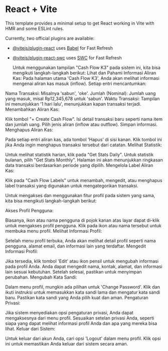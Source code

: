 # React + Vite

This template provides a minimal setup to get React working in Vite with HMR and some ESLint rules.

Currently, two official plugins are available:

- [@vitejs/plugin-react](https://github.com/vitejs/vite-plugin-react/blob/main/packages/plugin-react/README.md) uses [Babel](https://babeljs.io/) for Fast Refresh
- [@vitejs/plugin-react-swc](https://github.com/vitejs/vite-plugin-react-swc) uses [SWC](https://swc.rs/) for Fast Refresh

  Untuk menggunakan tampilan "Cash Flow K3" pada sistem ini, kita bisa mengikuti langkah-langkah berikut:
Lihat dan Pahami Informasi Aliran Kas: Pada halaman utama 'Cash Flow K3', Anda akan melihat informasi mengenai aliran kas masuk (inflow). Setiap entri mencantumkan:

Nama Transaksi: Misalnya 'sabun', 'oke'.
Jumlah (Nominal): Jumlah uang yang masuk, misal Rp12,345,678 untuk 'sabun'.
Waktu Transaksi: Tampilan ini menunjukkan '1 hari lalu', menunjukkan kapan transaksi terjadi.
Menambahkan Aliran Kas:

Klik tombol "+ Create Cash Flow".
Isi detail transaksi baru seperti nama item dan jumlah uang.
Pilih jenis aliran (inflow atau outflow).
Simpan informasi.
Menghapus Aliran Kas:

Pada setiap entri aliran kas, ada tombol 'Hapus' di sisi kanan.
Klik tombol ini jika Anda ingin menghapus transaksi tersebut dari catatan.
Melihat Statistik:

Untuk melihat statistik harian, klik pada "Get Stats Daily".
Untuk statistik bulanan, pilih "Get Stats Monthly".
Halaman ini akan menunjukkan ringkasan data transaksi berdasarkan periode yang dipilih.
Mengelola Label Aliran Kas:

Klik pada "Cash Flow Labels" untuk menambah, mengedit, atau menghapus label transaksi yang digunakan untuk mengategorikan transaksi.


Untuk mengakses dan menggunakan fitur profil pada sistem yang sama, kita bisa mengikuti langkah-langkah berikut:

Akses Profil Pengguna:

Biasanya, ikon atau nama pengguna di pojok kanan atas layar dapat di-klik untuk mengakses profil pengguna.
Klik pada ikon atau nama tersebut untuk membuka menu profil.
Melihat Informasi Profil:

Setelah menu profil terbuka, Anda akan melihat detail profil seperti nama pengguna, alamat email, dan informasi lain yang terdaftar.
Mengedit Informasi Profil:

Jika tersedia, klik tombol 'Edit' atau ikon pensil untuk mengubah informasi pada profil Anda.
Anda dapat mengedit nama, kontak, alamat, dan informasi lain sesuai kebutuhan.
Setelah selesai, pastikan untuk menyimpan perubahan.
Mengubah Kata Sandi:

Dalam menu profil, mungkin ada pilihan untuk 'Change Password'.
Klik dan ikuti instruksi untuk memasukkan kata sandi lama dan mengatur kata sandi baru.
Pastikan kata sandi yang Anda pilih kuat dan aman.
Pengaturan Privasi:

Jika sistem menyediakan opsi pengaturan privasi, Anda dapat mengaksesnya dari menu profil.
Sesuaikan setelan privasi Anda, seperti siapa yang dapat melihat informasi profil Anda dan apa yang mereka bisa lihat.
Keluar dari Sistem:

Untuk keluar dari akun Anda, cari opsi 'Logout' dalam menu profil.
Klik opsi ini untuk memastikan Anda keluar dari sistem secara aman.
